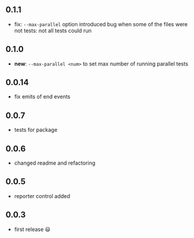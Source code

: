## 0.1.1

 * fix: `--max-parallel` option introduced bug when some of the files were not tests: not all tests could run

## 0.1.0

 * **new**: `--max-parallel <num>` to set max number of running parallel tests

## 0.0.14

 * fix emits of end events

 ## 0.0.7

 * tests for package

## 0.0.6

 * changed readme and refactoring

## 0.0.5

 * reporter control added

## 0.0.3

 * first release :smiley:
